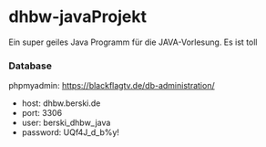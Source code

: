 # dhbw-javaProjekt
Ein super geiles Java Programm für die JAVA-Vorlesung. Es ist toll



### Database
phpmyadmin: https://blackflagtv.de/db-administration/
- host: dhbw.berski.de
- port: 3306
- user: berski_dhbw_java
- password: UQf4J_d_b%y!
